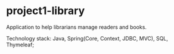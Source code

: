 # project1-library
Application to help librarians manage readers and books. 

Technology stack: Java, Spring(Core, Context, JDBC, MVC), SQL, Thymeleaf;
